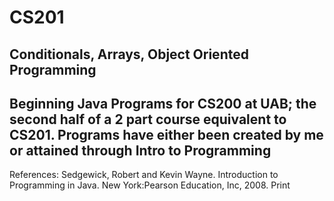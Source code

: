 CS201
======
  Conditionals, Arrays, Object Oriented Programming
------
  Beginning Java Programs for CS200 at UAB; 
   the second half of a 2 part course equivalent to CS201. 
   Programs have either been created by me or attained through Intro to Programming
------
  References:
   Sedgewick, Robert and Kevin Wayne. Introduction to Programming in Java. New
     York:Pearson Education, Inc, 2008. Print
